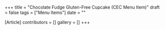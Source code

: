 +++
title = "Chocolate Fudge Gluten-Free Cupcake (CEC Menu Item)"
draft = false
tags = ["Menu Items"]
date = ""

[Article]
contributors = []
gallery = []
+++